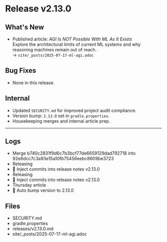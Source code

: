 # Release v2.13.0

## What's New

- Published article: *AGI Is NOT Possible With ML As It Exists*  
  Explore the architectural limits of current ML systems and why reasoning machines remain out of reach.  
  → `site/_posts/2025-07-17-ml-agi.adoc`

## Bug Fixes

- None in this release.

## Internal

- Updated `SECURITY.md` for improved project audit compliance.
- Version bump: `2.13.0` set in `gradle.properties`.
- Housekeeping merges and internal article prep.

---

## Logs

- Merge b740c2831f9d6c7b3bcf77de6659129dad792718 into 92e6dcc7c3a93e15a10fb75456eebc8609be3723
- Releasing
- 📝 Inject commits into release notes v2.13.0
- Releasing
- 📝 Inject commits into release notes v2.13.0
- Thursday article
- 🔼 Auto bump version to 2.13.0


## Files

- SECURITY.md
- gradle.properties
- releases/v2.13.0.md
- site/_posts/2025-07-17-ml-agi.adoc

